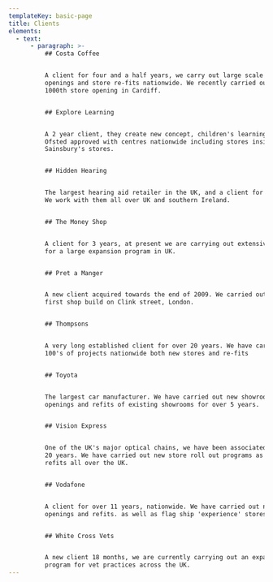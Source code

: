 ```yaml
---
templateKey: basic-page
title: Clients
elements:
  - text:
      - paragraph: >-
          ## Costa Coffee


          A client for four and a half years, we carry out large scale new store
          openings and store re-fits nationwide. We recently carried out the
          1000th store opening in Cardiff.


          ## Explore Learning


          A 2 year client, they create new concept, children's learning centres,
          Ofsted approved with centres nationwide including stores inside
          Sainsbury's stores.


          ## Hidden Hearing


          The largest hearing aid retailer in the UK, and a client for 15 years.
          We work with them all over UK and southern Ireland. 


          ## The Money Shop


          A client for 3 years, at present we are carrying out extensive works
          for a large expansion program in UK.


          ## Pret a Manger


          A new client acquired towards the end of 2009. We carried out the
          first shop build on Clink street, London.


          ## Thompsons


          A very long established client for over 20 years. We have carried out
          100's of projects nationwide both new stores and re-fits


          ## Toyota


          The largest car manufacturer. We have carried out new showroom
          openings and refits of existing showrooms for over 5 years.


          ## Vision Express


          One of the UK's major optical chains, we have been associated with for
          20 years. We have carried out new store roll out programs as well as
          refits all over the UK.


          ## Vodafone


          A client for over 11 years, nationwide. We have carried out new shop
          openings and refits. as well as flag ship 'experience' stores.


          ## White Cross Vets


          A new client 18 months, we are currently carrying out an expansion
          program for vet practices across the UK.
---
```


